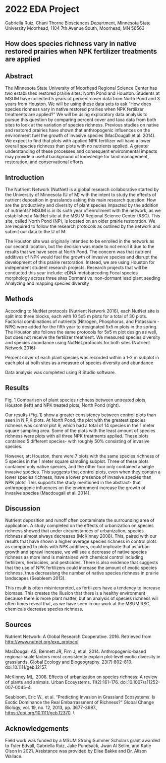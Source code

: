 # 2022 EDA Project

Gabriella Ruiz, Chani Thorne
Biosciences Department, Minnesota State University Moorhead, 1104 7th Avenue South, Moorhead, MN  56563

## How does species richness vary in native restored prairies when NPK fertilizer treatments are applied

## Abstract
The Minnesota State University of Moorhead Regional Science Center has two established restored prairie sites: North Pond and Houston. Students at MSUM have collected 5 years of percent cover data from North Pond and 3 years from Houston. We will be using these data sets to ask “How does species richness vary in native restored prairies when NPK fertilizer treatments are applied?” We will be using exploratory data analysis to pursue this question by comparing percent cover and taxa data from both sites to look at the variation of species richness. Previous studies on native and restored prairies have shown that anthropogenic influences on the environment fuel the growth of invasive species (MacDougall et al. 2014). We expect to find that plots with applied NPK fertilizer will have a lower overall species richness than plots with no nutrients applied. A greater understanding of these processes and consequent environmental impacts may provide a useful background of knowledge for land management, restoration, and conservational efforts. 

## Introduction
The Nutrient Network (NutNet) is a global research collaborative started by the University of Minnesota (U of M) with the intent to study the effects of nutrient deposition in grasslands asking this main research question: How are the productivity and diversity of plant species impacted by the addition of nutrients? MSUM is in its sixth year of enrollment with the network, as we established a NutNet site at the MSUM Regional Science Center (RSC). This site, called North Pond (NP), is located on an older prairie restoration. We are required to follow the research protocols as outlined by the network and submit our data to the U of M. 

The Houston site was originally intended to be enrolled in the network as our second location, but the decision was made to not enroll it due to the results that we have seen at North Pond. The concern was that nutrient additives of NPK would fuel the growth of invasive species and disrupt the development of this prairie restoration. Instead, we are using Houston for independent student research projects. Research projects that will be conducted this year include:
eDNA metabarcoding 
Focal species morphology across three sites
Dormant vs. non-dormant lead plant seeding 
Analyzing and mapping species diversity

## Methods
According to NutNet protocols (Nutrient Network 2016), each NutNet site is split into three blocks, each with 10 5x5 m plots for a total of 30 plots. Factorial combinations of nutrients (Nitrogen, Phosphorus, and Potassium - NPK) were added for the fifth year to designated 5x5 m plots in the spring. The Houston site follows the same protocols for 5x5 m plot design as well, but does not receive the fertilizer treatment. We measured species diversity and species abundance using NutNet protocols for both sites (Nutrient Network 2016):

Percent cover of each plant species was recorded within a 1-2 m subplot in each plot at both sites as a measure of species diversity and abundance

Data analysis was completed using R Studio software. 

## Results

Fig. 1 Comparison of plant species richness between untreated plots, Houston (left) and NPK treated plots, North Pond (right). 

Our results (Fig. 1) show a greater consistency between control plots than seen in N,P,K plots. At North Pond, the plot with the greatest species richness was control plot 9, which had a total of 14 species in the 1 meter square sampling area. Some of the plots with the least amount of species richness were plots with all three NPK treatments applied. These plots contained 5 different species- with roughly 50% consisting of invasive species. 

However, att Houston, there were 7 plots with the same species richness of 5 species in the 1 meter square sampling subplot. Three of these plots contained only native species, and the other four only contained a single invasive species. This suggests that control plots, even when they contain a lower species richness, have a lower presence of invasive species than NPK plots. This supports the study mentioned in the abstract- that anthropogenic influences on the environment increase the growth of invasive species (Macdougall et al. 2014).

## Discussion
Nutrient deposition and runoff often contaminate the surrounding area of application. A study completed on the effects of urbanization on species richness showed that under circumstances of urbanization, species richness almost always decreases (McKinney 2008). This, paired with our results that have shown a higher average species richness in control plots as compared to plots with NPK additives, could implicate that as urban growth and sprawl increase, we will see a decrease of native species richness as more land is maintained with chemical control including fertilizers, herbicides, and pesticides. There is also evidence that suggests that the use of NPK fertilizers could increase the amount of exotic species richness, thus decreasisng the number of native species richness in prairie landscapes (Seableem 2013).

This result is often misinterpreted, as fertilizers have a tendency to increase biomass. This creates the illusion that there is a healthy environment because there is more plant matter, but an analysis of species richness will often times reveal that, as we have seen in our work at the MSUM RSC, chemicals decrease species richness. 

## Sources
Nutrient Network: A Global Research Cooperative. 2016. Retrieved from http://www.nutnet.org/exp_protocol.

MacDougall AS, Bennett JR, Firn J, et al. 2014. Anthropogenic-based regional-scale factors most consistently explain plot-level exotic diversity in grasslands. Global Ecology and Biogeography. 23(7):802–810. doi:10.1111/geb.12157.

McKinney ML. 2008. Effects of urbanization on species richness: A review of plants and animals. Urban Ecosystems. 11(2):161–176. doi:10.1007/s11252-007-0045-4.

Seabloom, Eric W., et al. “Predicting Invasion in Grassland Ecosystems: Is Exotic Dominance the Real Embarrassment of Richness?” Global Change Biology, vol. 19, no. 12, 2013, pp. 3677–3687., https://doi.org/10.1111/gcb.12370. \

## Acknowledgements 

Field work was funded by a MSUM Strong Summer Scholars grant awarded to Tyler Edvall, Gabriella Ruiz, Jake Pundsack, Jwan Al Selim, and Katie Olson in 2021. Assistance was provided by Elise Bakke and Dr. Alison Wallace.

